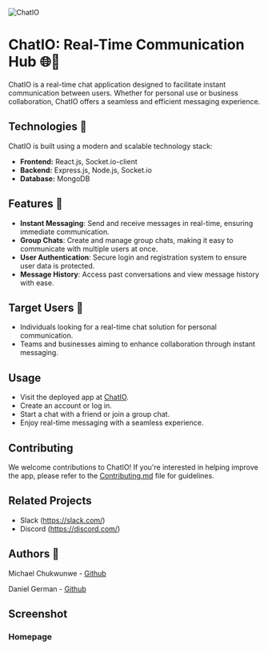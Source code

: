 ![ChatIO](https://github.com/yourusername/ChatIO/assets/your-asset)

# ChatIO: Real-Time Communication Hub 🌐💬

ChatIO is a real-time chat application designed to facilitate instant communication between users. Whether for personal use or business collaboration, ChatIO offers a seamless and efficient messaging experience.

## Technologies 🚀

ChatIO is built using a modern and scalable technology stack:

- **Frontend:** React.js, Socket.io-client
- **Backend:** Express.js, Node.js, Socket.io
- **Database:** MongoDB

## Features 🌟

- **Instant Messaging**: Send and receive messages in real-time, ensuring immediate communication.
- **Group Chats**: Create and manage group chats, making it easy to communicate with multiple users at once.
- **User Authentication**: Secure login and registration system to ensure user data is protected.
- **Message History**: Access past conversations and view message history with ease.


## Target Users 🎯

- Individuals looking for a real-time chat solution for personal communication.
- Teams and businesses aiming to enhance collaboration through instant messaging.

## Usage

- Visit the deployed app at [ChatIO](https://chatio.onrender.com).
- Create an account or log in.
- Start a chat with a friend or join a group chat.
- Enjoy real-time messaging with a seamless experience.

## Contributing

We welcome contributions to ChatIO! If you're interested in helping improve the app, please refer to the [Contributing.md](CONTRIBUTING.md) file for guidelines.

## Related Projects

- Slack (https://slack.com/)
- Discord (https://discord.com/)

## Authors 👥

Michael Chukwunwe - [Github](https://github.com/stuckwithprogression)

Daniel German - [Github](https://github.com/germanchuks)

## Screenshot

### Homepage
<!-- ![home](https://github.com/yourusername/ChatIO/assets/homepage-screenshot)

### Chat View
![chat](https://github.com/yourusername/ChatIO/assets/chat-screenshot)

### Group Chat View
![group-chat](https://github.com/yourusername/ChatIO/assets/group-chat-screenshot)

### Login View
![login](https://github.com/yourusername/ChatIO/assets/login-screenshot)

### Register View
![register](https://github.com/yourusername/ChatIO/assets/register-screenshot)

### Settings View
![settings](https://github.com/yourusername/ChatIO/assets/settings-screenshot) -->
